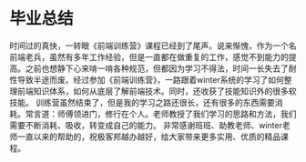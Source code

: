 # 毕业总结
时间过的真快，一转眼《前端训练营》课程已经到了尾声。说来惭愧，作为一个名前端老兵，虽然有多年工作经验，但是一直都在做重复的工作，感觉不到能力的提高。之前也想静下心来啃一啃各种规范，但都因为学习不得法，时间一长失去了耐性导致半途而废。经过参加《前端训练营》，一路跟着winter系统的学习了如何整理前端知识体系，如何从底层了解前端技术。同时，还收获了技能知识外的很多软技能。
训练营虽然结束了，但是我的学习之路还很长，还有很多的东西需要消耗。常言道：师傅领进门，修行在个人。老师教授了我们学习的思路和方法，我们需要不断消耗、吸收，转变成自己的能力。
非常感谢班班、助教老师、winter老师一直以来的帮助的，祝极客邦越办越好，给大家带来更多实用、优质的精品课程。
